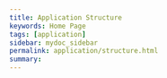 ```yaml
---
title: Application Structure
keywords: Home Page
tags: [application]
sidebar: mydoc_sidebar
permalink: application/structure.html
summary: 
---
```




